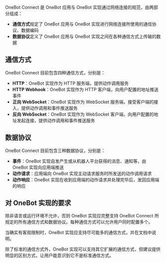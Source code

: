 OneBot Connect 是 OneBot 应用与 OneBot 实现通过网络连接的规范，由两部分组成：

- **通信方式**规定了 OneBot 应用与 OneBot 实现进行网络连接所使用的通信协议、数据编码
- **数据协议**定义了 OneBot 应用与 OneBot 实现之间在各种通信方式上传输的数据

## 通信方式

OneBot Connect 目前包含四种通信方式，分别是：

- **HTTP**：OneBot 实现作为 HTTP 服务端，提供动作调用服务
- **HTTP Webhook**：OneBot 实现作为 HTTP 客户端，向用户配置的地址推送事件
- **正向 WebSocket**：OneBot 实现作为 WebSocket 服务端，接受客户端的接入，提供动作调用和事件推送服务
- **反向 WebSocket**：OneBot 实现作为 WebSocket 客户端，向用户配置的地址发起连接，提供动作调用和事件推送服务

## 数据协议

OneBot Connect 目前包含三种数据协议，分别是：

- **事件**：OneBot 实现自发产生或从机器人平台获得的消息、通知等，由 OneBot 实现向应用端推送
- **动作请求**：应用端向 OneBot 实现主动请求服务时所发送的动作调用请求
- **动作响应**：OneBot 实现在收到应用端的动作请求并处理完毕后，发回应用端的响应

## 对 OneBot 实现的要求

除非语言或运行环境不允许，否则 OneBot 实现应完整支持 OneBot Connect 所规定的所有通信方式和数据协议。每种通信方式可以允许用户同时配置多个。

当确实有客观限制时，OneBot 实现应支持尽可能多的通信方式，并在文档中说明。

除了标准的通信方式外，OneBot 实现可以支持其它扩展的通信方式，但建议提供明显的区别方式，让用户能意识到它不是标准通信方式。
